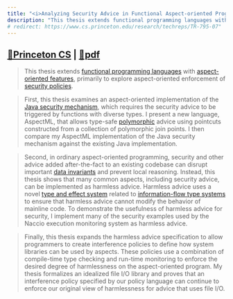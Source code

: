 ```yaml
---
title: "<i>Analyzing Security Advice in Functional Aspect-oriented Programming Languages</i> presented as Ph.D thesis at Princeton Computer Science"
description: "This thesis extends functional programming languages with aspect-oriented features, primarily to explore aspect-oriented enforcement of security policies."
# redirect: https://www.cs.princeton.edu/research/techreps/TR-795-07"
---
```


## [🔗Princeton CS](https://www.cs.princeton.edu/research/techreps/488) | [📄pdf](https://www.cs.princeton.edu/techreports/2007/795.pdf)

> This thesis extends [functional programming languages](https://en.wikipedia.org/wiki/Functional_programming) with [aspect-oriented features](https://en.wikipedia.org/wiki/Aspect-oriented_programming), primarily to explore aspect-oriented enforcement of [security policies](https://en.wikipedia.org/wiki/Computer_security_policy).

> First, this thesis examines an aspect-oriented implementation of the [Java security mechanism](https://en.wikipedia.org/wiki/Security_of_the_Java_software_platform), which requires the security advice to be triggered by functions with diverse types. I present a new language, AspectML, that allows type-safe [polymorphic](https://en.wikipedia.org/wiki/Polymorphism_(computer_science)) advice using pointcuts constructed from a collection of polymorphic join points. I then compare my AspectML implementation of the Java security mechanism against the existing Java implementation. 

> Second, in ordinary aspect-oriented programming, security and other advice added after-the-fact to an existing codebase can disrupt important [data invariants](https://en.wikipedia.org/wiki/Invariant_(mathematics)#Invariants_in_computer_science) and prevent local reasoning. Instead, this thesis shows that many common aspects, including security advice, can be implemented as harmless advice. Harmless advice uses a novel [type and effect system](https://en.wikipedia.org/wiki/Effect_system) related to [information-flow type systems](https://en.wikipedia.org/wiki/Information_flow_(information_theory)#Security_type_system) to ensure that harmless advice cannot modify the behavior of mainline code. To demonstrate the usefulness of harmless advice for security, I implement many of the security examples used by the Naccio execution monitoring system as harmless advice.

> Finally, this thesis expands the harmless advice specification to allow programmers to create interference policies to define how system libraries can be used by aspects. These policies use a combination of compile-time type checking and run-time monitoring to enforce the desired degree of harmlessness on the aspect-oriented program. My thesis formalizes an idealized file I/O library and proves that an interference policy specified by our policy language can continue to enforce our original view of harmlessness for advice that uses file I/O.
